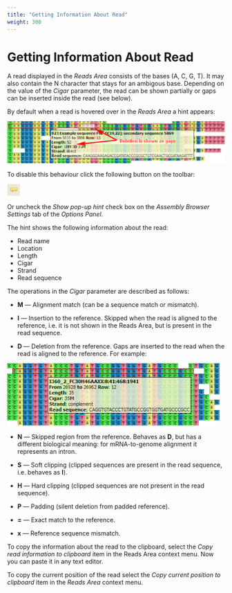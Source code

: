 ```yaml
---
title: "Getting Information About Read"
weight: 300
---
```



# Getting Information About Read

A read displayed in the _Reads Area_ consists of the bases (A, C, G, T). It may also contain the N character that stays for an ambigous base. Depending on the value of the _Cigar_ parameter, the read can be shown partially or gaps can be inserted inside the read (see below).

By default when a read is hovered over in the _Reads Area_ a hint appears:


![](/images/65929817/65929818.png)

To disable this behaviour click the following button on the toolbar:


![](/images/65929817/65929819.png)

Or uncheck the _Show pop-up hint_ check box on the _Assembly Browser Settings_ tab of the _Options Panel_.

The hint shows the following information about the read:

*   Read name
*   Location
*   Length
*   Cigar
*   Strand
*   Read sequence

The operations in the _Cigar_ parameter are described as follows:

*   **M** — Alignment match (can be a sequence match or mismatch).

*   **I** — Insertion to the reference. Skipped when the read is aligned to the reference, i.e. it is not shown in the Reads Area, but is present in the read sequence.

*   **D** — Deletion from the reference. Gaps are inserted to the read when the read is aligned to the reference. For example:



![](/images/65929817/65929820.png)

*   **N** — Skipped region from the reference. Behaves as **D**, but has a different biological meaning: for mRNA-to-genome alignment it represents an intron.

*   **S** — Soft clipping (clipped sequences are present in the read sequence, i.e. behaves as **I**).

*   **H** — Hard clipping (clipped sequences are not present in the read sequence).

*   **P** — Padding (silent deletion from padded reference).

*   **\=** — Exact match to the reference.

*   **x** — Reference sequence mismatch.


To copy the information about the read to the clipboard, select the _Copy read information to clipboard_ item in the Reads Area context menu. Now you can paste it in any text editor.

To copy the current position of the read select the _Copy current position to clipboard_ item in the _Reads Area_ context menu.
